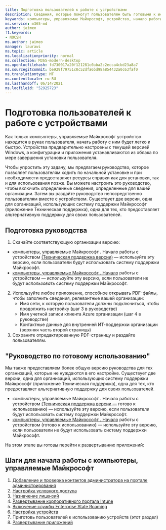 ```yaml
---
title: Подготовка пользователей к работе с устройствами
description: Сведения, которые помогут пользователям быть готовыми к использованию устройств.
keywords: компьютеры, управляемые Майкрософт, устройство, начало работы, Microsoft 365
ms.service: m365-md
author: jaimeo
f1.keywords:
- NOCSH
ms.author: jaimeo
manager: laurawi
ms.topic: article
ms.localizationpriority: normal
ms.collection: M365-modern-desktop
ms.openlocfilehash: fd730017a20f121281c0aba2c2ecca4cbd23a8a7
ms.sourcegitcommit: be929f79751c0c52dfa6bd98a854432a0c63faf0
ms.translationtype: MT
ms.contentlocale: ru-RU
ms.lasthandoff: 06/14/2021
ms.locfileid: "52925723"
---
```

# <a name="get-your-users-ready-to-use-devices"></a>Подготовка пользователей к работе с устройствами

Как только компьютеры, управляемые Майкрософт устройство находится в руках пользователя, начать работу с ним будет легко и быстро. Устройства предварительно настроены с текущей версией Windows, а конфигурации и приложения устанавливаются из облака по мере завершения установки пользователя. 
 
Чтобы упростить эту задачу, мы предлагаем руководство, которое позволяет пользователям ходить по начальной установке и при необходимости предоставляет ресурсы справки как для установки, так и для использования позже. Вы можете настроить это руководство, чтобы включить определенные сведения, определенные для вашей организации. Затем вы раздайте руководство непосредственно пользователям вместе с устройством. Существует две версии, одна для организаций, использующих систему поддержки Майкрософт (приложение Техническая поддержка), одна для тех, кто предоставляет альтернативную поддержку для своих пользователей.

## <a name="to-prepare-the-guide"></a>Подготовка руководства

1. Скачайте соответствующую организации версию:
- компьютеры, управляемые Майкрософт . Начало работы с устройством [(Техническая поддержка версии)](https://github.com/MicrosoftDocs/microsoft-365-docs/raw/public/microsoft-365/managed-desktop/get-started/downloads/microsoft-managed-desktop-user-guide-help-custom-v3.pdf) — используйте эту версию, если пользователи будут использовать систему поддержки Майкрософт.
- [компьютеры, управляемые Майкрософт . Начало](https://github.com/MicrosoftDocs/microsoft-365-docs/raw/public/microsoft-365/managed-desktop/get-started/downloads/microsoft-managed-desktop-user-guide-no-help-custom-v2.pdf) работы с устройством — используйте эту версию, если пользователи не будут *использовать* систему поддержки Майкрософт.
2. Используйте любое приложение, способное открывать PDF-файлы, чтобы заполнить сведения, релевантные вашей организации:
    - Имя сети, к которую пользователи должны подключиться, чтобы продолжить настройку (шаг 3 в руководстве)
    - Имя учетной записи клиента Azure организации (шаг 4 в руководстве)
    - Контактные данные для внутренней ИТ-поддержки организации (верхняя часть второй страницы)
3. Сохраните отредактированную PDF-страницу и раздайте пользователям. 

## <a name="ready-to-use-guide"></a>"Руководство по готовому использованию"

Мы также предоставляем более общую версию руководства для тех организаций, которые не нуждаются в его настройке. Существует две версии, одна для организаций, использующих систему поддержки Майкрософт (приложение Техническая поддержка), одна для тех, кто предоставляет альтернативную поддержку для своих пользователей. 

- компьютеры, управляемые Майкрософт . Начало работы с устройством [(Техническая поддержка версии —](https://github.com/MicrosoftDocs/microsoft-365-docs/raw/public/microsoft-365/managed-desktop/get-started/downloads/microsoft-managed-desktop-user-guide-help-v3.pdf) готово к использованию) — используйте эту версию, если пользователи будут использовать систему поддержки Майкрософт.
- [компьютеры, управляемые Майкрософт . Начало](https://github.com/MicrosoftDocs/microsoft-365-docs/raw/public/microsoft-365/managed-desktop/get-started/downloads/microsoft-managed-desktop-user-guide-no-help-v2.pdf) работы с устройством (готово к использованию) —  используйте эту версию, если пользователи не будут использовать систему поддержки Майкрософт.

На этом этапе вы готовы перейти к развертыванию приложений:


## <a name="steps-to-get-started-with-microsoft-managed-desktop"></a>Шаги для начала работы с компьютеры, управляемые Майкрософт

1. [Добавление и проверка контактов администратора на портале администрирования](add-admin-contacts.md)
2. [Настройка условного доступа](conditional-access.md)
3. [Назначение лицензий](assign-licenses.md)
4. [Развертывание корпоративного портала Intune](company-portal.md)
5. [Включение службы Enterprise State Roaming](enterprise-state-roaming.md)
6. [Настройка устройств](set-up-devices.md)
7. Приготовь пользователей к использованию устройств (этот раздел)
8. [Развертывание приложений](deploy-apps.md)
